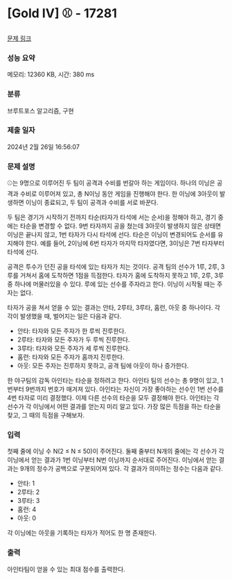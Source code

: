 # [Gold IV] ⚾ - 17281 

[문제 링크](https://www.acmicpc.net/problem/17281) 

### 성능 요약

메모리: 12360 KB, 시간: 380 ms

### 분류

브루트포스 알고리즘, 구현

### 제출 일자

2024년 2월 26일 16:56:07

### 문제 설명

<p>⚾는 9명으로 이루어진 두 팀이 공격과 수비를 번갈아 하는 게임이다. 하나의 이닝은 공격과 수비로 이루어져 있고, 총 N이닝 동안 게임을 진행해야 한다. 한 이닝에 3아웃이 발생하면 이닝이 종료되고, 두 팀이 공격과 수비를 서로 바꾼다.</p>

<p>두 팀은 경기가 시작하기 전까지 타순(타자가 타석에 서는 순서)을 정해야 하고, 경기 중에는 타순을 변경할 수 없다. 9번 타자까지 공을 쳤는데 3아웃이 발생하지 않은 상태면 이닝은 끝나지 않고, 1번 타자가 다시 타석에 선다. 타순은 이닝이 변경되어도 순서를 유지해야 한다. 예를 들어, 2이닝에 6번 타자가 마지막 타자였다면, 3이닝은 7번 타자부터 타석에 선다.</p>

<p>공격은 투수가 던진 공을 타석에 있는 타자가 치는 것이다. 공격 팀의 선수가 1루, 2루, 3루를 거쳐서 홈에 도착하면 1점을 득점한다. 타자가 홈에 도착하지 못하고 1루, 2루, 3루 중 하나에 머물러있을 수 있다. 루에 있는 선수를 주자라고 한다. 이닝이 시작될 때는 주자는 없다.</p>

<p>타자가 공을 쳐서 얻을 수 있는 결과는 안타, 2루타, 3루타, 홈런, 아웃 중 하나이다. 각각이 발생했을 때, 벌어지는 일은 다음과 같다.</p>

<ul>
	<li>안타: 타자와 모든 주자가 한 루씩 진루한다.</li>
	<li>2루타: 타자와 모든 주자가 두 루씩 진루한다.</li>
	<li>3루타: 타자와 모든 주자가 세 루씩 진루한다.</li>
	<li>홈런: 타자와 모든 주자가 홈까지 진루한다.</li>
	<li>아웃: 모든 주자는 진루하지 못하고, 공격 팀에 아웃이 하나 증가한다.</li>
</ul>

<p>한 야구팀의 감독 아인타는 타순을 정하려고 한다. 아인타 팀의 선수는 총 9명이 있고, 1번부터 9번까지 번호가 매겨져 있다. 아인타는 자신이 가장 좋아하는 선수인 1번 선수를 4번 타자로 미리 결정했다. 이제 다른 선수의 타순을 모두 결정해야 한다. 아인타는 각 선수가 각 이닝에서 어떤 결과를 얻는지 미리 알고 있다. 가장 많은 득점을 하는 타순을 찾고, 그 때의 득점을 구해보자.</p>

### 입력 

 <p>첫째 줄에 이닝 수 N(2 ≤ N ≤ 50)이 주어진다. 둘째 줄부터 N개의 줄에는 각 선수가 각 이닝에서 얻는 결과가 1번 이닝부터 N번 이닝까지 순서대로 주어진다. 이닝에서 얻는 결과는 9개의 정수가 공백으로 구분되어져 있다. 각 결과가 의미하는 정수는 다음과 같다.</p>

<ul>
	<li>안타: 1</li>
	<li>2루타: 2</li>
	<li>3루타: 3</li>
	<li>홈런: 4</li>
	<li>아웃: 0</li>
</ul>

<p>각 이닝에는 아웃을 기록하는 타자가 적어도 한 명 존재한다.</p>

### 출력 

 <p>아인타팀이 얻을 수 있는 최대 점수를 출력한다.</p>

